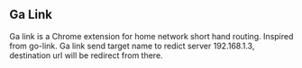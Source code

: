 ## Ga Link


Ga link is a Chrome extension for home network short hand routing. Inspired from go-link. Ga link send target name to redict server 192.168.1.3, destination url will be redirect from there.